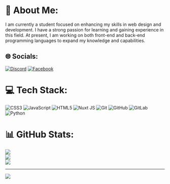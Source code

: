 # 💫 About Me:
I am currently a student focused on enhancing my skills in web design and development. I have a strong passion for learning and gaining experience in this field. At present, I am working on both front-end and back-end programming languages to expand my knowledge and capabilities.


## 🌐 Socials:
[![Discord](https://img.shields.io/badge/Discord-%237289DA.svg?logo=discord&logoColor=white)](https://discord.gg/m.h.developer) [![Facebook](https://img.shields.io/badge/Facebook-%231877F2.svg?logo=Facebook&logoColor=white)](https://facebook.com/https://www.facebook.com/hajiarab.mohmmadreza) 

# 💻 Tech Stack:
![CSS3](https://img.shields.io/badge/css3-%231572B6.svg?style=for-the-badge&logo=css3&logoColor=white) ![JavaScript](https://img.shields.io/badge/javascript-%23323330.svg?style=for-the-badge&logo=javascript&logoColor=%23F7DF1E) ![HTML5](https://img.shields.io/badge/html5-%23E34F26.svg?style=for-the-badge&logo=html5&logoColor=white) ![Nuxt JS](https://img.shields.io/badge/Nuxt-002E3B?style=for-the-badge&logo=nuxt.js&logoColor=#00DC82) ![Git](https://img.shields.io/badge/git-%23F05033.svg?style=for-the-badge&logo=git&logoColor=white) ![GitHub](https://img.shields.io/badge/github-%23121011.svg?style=for-the-badge&logo=github&logoColor=white) ![GitLab](https://img.shields.io/badge/gitlab-%23181717.svg?style=for-the-badge&logo=gitlab&logoColor=white) ![Python](https://img.shields.io/badge/python-3670A0?style=for-the-badge&logo=python&logoColor=ffdd54)
# 📊 GitHub Stats:
![](https://github-readme-stats.vercel.app/api?username=Hajiarab&theme=buefy&hide_border=false&include_all_commits=false&count_private=false)<br/>
![](https://github-readme-streak-stats.herokuapp.com/?user=Hajiarab&theme=buefy&hide_border=false)<br/>
![](https://github-readme-stats.vercel.app/api/top-langs/?username=Hajiarab&theme=buefy&hide_border=false&include_all_commits=false&count_private=false&layout=compact)

---
[![](https://visitcount.itsvg.in/api?id=Hajiarab&icon=6&color=5)](https://visitcount.itsvg.in)

<!-- Proudly created with GPRM ( https://gprm.itsvg.in ) -->
